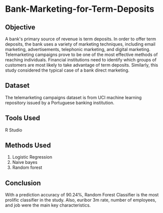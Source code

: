 # Bank-Marketing-for-Term-Deposits

## Objective

A bank's primary source of revenue is term deposits. In order to offer term deposits, the bank uses a variety of marketing techniques, including email marketing, advertisements, telephonic marketing, and digital marketing. Telemarketing campaigns prove to be one of the most effective methods of reaching
individuals. Financial institutions need to identify which groups of customers are most likely to take advantage of term deposits. Similarly, this study considered the typical case of a bank direct marketing.

## Dataset

The telemarketing campaigns dataset is from UCI machine learning repository issued by a Portuguese banking institution.

## Tools Used

R Studio

## Methods Used

1. Logistic Regression
2. Naive bayes
3. Random forest

## Conclusion
With a prediction accuracy of 90.24%, Random Forest Classifier is the most prolific classifier in the study. Also, euribor 3m rate, number of employees, and job were the main key characteristics.
